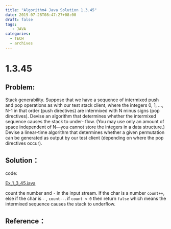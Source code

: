 ```yaml
---
title: "Algorithm4 Java Solution 1.3.45"
date: 2019-07-28T08:47:27+08:00
draft: false
tags:
   - JAVA
categories:
  - TECH
  - archives
---
```



# 1.3.45

## Problem:

Stack generability. Suppose that we have a sequence of intermixed push and pop operations as with our test stack client, where the integers 0, 1, ..., N-1 in that order (push directives) are intermixed with N minus signs (pop directives). Devise an algorithm that determines whether the intermixed sequence causes the stack to under- flow. (You may use only an amount of space independent of N—you cannot store the integers in a data structure.) Devise a linear-time algorithm that determines whether a given permutation can be generated as output by our test client (depending on where the pop directives occur).

## Solution：

code:

[Ex_1_3_45.java](./Ex_1_3_45.java)


count the number and `-` in the input stream. If the char is a number
`count++`, else if the char is `-` , `count--`. if `count < 0` then return
`false` which means the intermixed sequence causes the stack to underflow.

## Reference：


